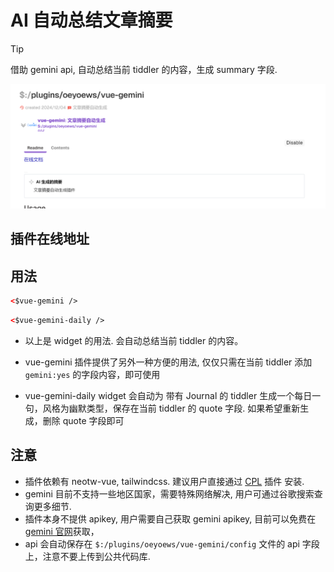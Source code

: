 # AI 自动总结文章摘要

> [!TIP]
> 借助 gemini api, 自动总结当前 tiddler 的内容，生成 summary 字段.

![](img/2024-03-27-14-56-40.png)

## 插件在线地址

<TwPlugin name="vue-gemini" />

## 用法

```html
<$vue-gemini />
```

```html
<$vue-gemini-daily />
```

* 以上是 widget 的用法. 会自动总结当前 tiddler 的内容。

* vue-gemini 插件提供了另外一种方便的用法, 仅仅只需在当前 tiddler 添加 `gemini:yes` 的字段内容，即可使用

* vue-gemini-daily widget 会自动为 带有 Journal 的 tiddler 生成一个每日一句，风格为幽默类型，保存在当前 tiddler 的 quote 字段. 如果希望重新生成，删除 quote 字段即可

## 注意

* 插件依赖有 neotw-vue, tailwindcss. 建议用户直接通过 [CPL](https://tw-cn.netlify.app/#%24%3A%2Fplugins%2FGk0Wk%2FCPL-Repo:%24%3A%2Fplugins%2FGk0Wk%2FCPL-Repo) 插件 安装.
* gemini 目前不支持一些地区国家，需要特殊网络解决, 用户可通过谷歌搜索查询更多细节.
* 插件本身不提供 apikey, 用户需要自己获取 gemini apikey, 目前可以免费在[gemini 官网](https://aistudio.google.com/app/apikey)获取，
* api 会自动保存在 `$:/plugins/oeyoews/vue-gemini/config` 文件的 api 字段上，注意不要上传到公共代码库.